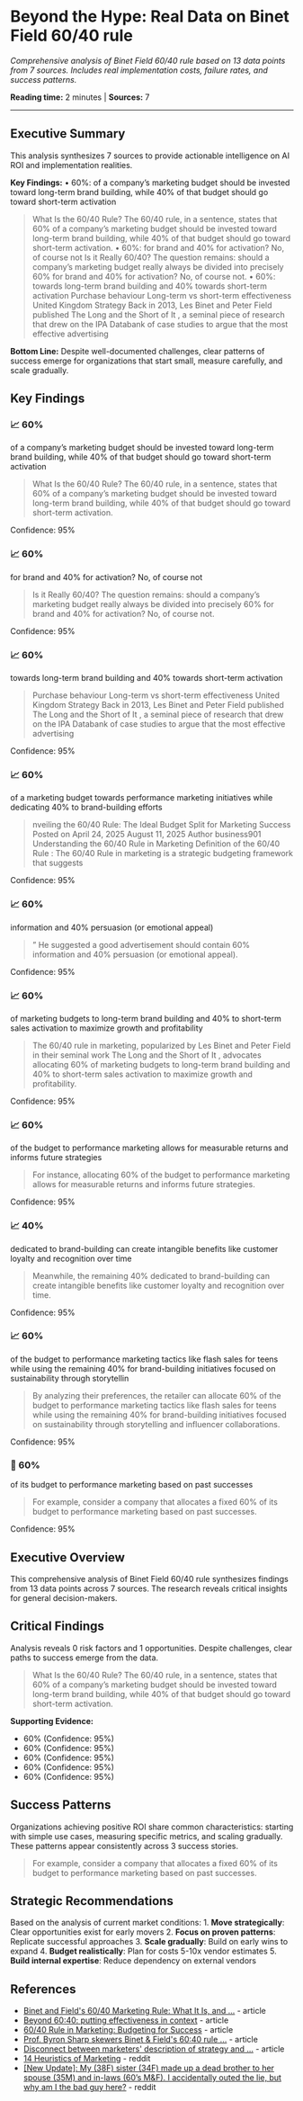 # Beyond the Hype: Real Data on Binet Field 60/40 rule

*Comprehensive analysis of Binet Field 60/40 rule based on 13 data points from 7 sources. Includes real implementation costs, failure rates, and success patterns.*

**Reading time:** 2 minutes | **Sources:** 7

---

## Executive Summary

This analysis synthesizes 7 sources to provide actionable intelligence on AI ROI and implementation realities.

**Key Findings:**
• 60%: of a company’s marketing budget should be invested toward long-term brand building, while 40% of that budget should go toward short-term activation
  > What Is the 60/40 Rule? The 60/40 rule, in a sentence, states that 60% of a company’s marketing budget should be invested toward long-term brand building, while 40% of that budget should go toward short-term activation.
• 60%: for brand and 40% for activation? No, of course not
  > Is it Really 60/40? The question remains: should a company’s marketing budget really always be divided into precisely 60% for brand and 40% for activation? No, of course not.
• 60%: towards long-term brand building and 40% towards short-term activation
  > Purchase behaviour Long-term vs short-term effectiveness United Kingdom Strategy Back in 2013, Les Binet and Peter Field published The Long and the Short of It , a seminal piece of research that drew on the IPA Databank of case studies to argue that the most effective advertising

**Bottom Line:** Despite well-documented challenges, clear patterns of success emerge for organizations that start small, measure carefully, and scale gradually.

## Key Findings

### 📈 60%

of a company’s marketing budget should be invested toward long-term brand building, while 40% of that budget should go toward short-term activation

> What Is the 60/40 Rule? The 60/40 rule, in a sentence, states that 60% of a company’s marketing budget should be invested toward long-term brand building, while 40% of that budget should go toward short-term activation.

Confidence: 95%

### 📈 60%

for brand and 40% for activation? No, of course not

> Is it Really 60/40? The question remains: should a company’s marketing budget really always be divided into precisely 60% for brand and 40% for activation? No, of course not.

Confidence: 95%

### 📈 60%

towards long-term brand building and 40% towards short-term activation

> Purchase behaviour Long-term vs short-term effectiveness United Kingdom Strategy Back in 2013, Les Binet and Peter Field published The Long and the Short of It , a seminal piece of research that drew on the IPA Databank of case studies to argue that the most effective advertising

Confidence: 95%

### 📈 60%

of a marketing budget towards performance marketing initiatives while dedicating 40% to brand-building efforts

> nveiling the 60/40 Rule: The Ideal Budget Split for Marketing Success Posted on April 24, 2025 August 11, 2025 Author business901 Understanding the 60/40 Rule in Marketing Definition of the 60/40 Rule : The 60/40 Rule in marketing is a strategic budgeting framework that suggests 

Confidence: 95%

### 📈 60%

information and 40% persuasion (or emotional appeal)

> &#8221; He suggested a good advertisement should contain 60% information and 40% persuasion (or emotional appeal).

Confidence: 95%

### 📈 60%

of marketing budgets to long-term brand building and 40% to short-term sales activation to maximize growth and profitability

> The 60/40 rule in marketing, popularized by Les Binet and Peter Field in their seminal work The Long and the Short of It , advocates allocating 60% of marketing budgets to long-term brand building and 40% to short-term sales activation to maximize growth and profitability.

Confidence: 95%

### 📈 60%

of the budget to performance marketing allows for measurable returns and informs future strategies

> For instance, allocating 60% of the budget to performance marketing allows for measurable returns and informs future strategies.

Confidence: 95%

### 📈 40%

dedicated to brand-building can create intangible benefits like customer loyalty and recognition over time

> Meanwhile, the remaining 40% dedicated to brand-building can create intangible benefits like customer loyalty and recognition over time.

Confidence: 95%

### 📈 60%

of the budget to performance marketing tactics like flash sales for teens while using the remaining 40% for brand-building initiatives focused on sustainability through storytellin

> By analyzing their preferences, the retailer can allocate 60% of the budget to performance marketing tactics like flash sales for teens while using the remaining 40% for brand-building initiatives focused on sustainability through storytelling and influencer collaborations.

Confidence: 95%

### 🎯 60%

of its budget to performance marketing based on past successes

> For example, consider a company that allocates a fixed 60% of its budget to performance marketing based on past successes.

Confidence: 95%

## Executive Overview

This comprehensive analysis of Binet Field 60/40 rule synthesizes findings from 13 data points across 7 sources. The research reveals critical insights for general decision-makers.

## Critical Findings

Analysis reveals 0 risk factors and 1 opportunities. Despite challenges, clear paths to success emerge from the data.

> What Is the 60/40 Rule? The 60/40 rule, in a sentence, states that 60% of a company’s marketing budget should be invested toward long-term brand building, while 40% of that budget should go toward short-term activation.

**Supporting Evidence:**
- 60% (Confidence: 95%)
- 60% (Confidence: 95%)
- 60% (Confidence: 95%)
- 60% (Confidence: 95%)
- 60% (Confidence: 95%)

## Success Patterns

Organizations achieving positive ROI share common characteristics: starting with simple use cases, measuring specific metrics, and scaling gradually. These patterns appear consistently across 3 success stories.

> For example, consider a company that allocates a fixed 60% of its budget to performance marketing based on past successes.

## Strategic Recommendations

Based on the analysis of current market conditions: 1. **Move strategically**: Clear opportunities exist for early movers 2. **Focus on proven patterns**: Replicate successful approaches 3. **Scale gradually**: Build on early wins to expand 4. **Budget realistically**: Plan for costs 5-10x vendor estimates 5. **Build internal expertise**: Reduce dependency on external vendors

## References

- [Binet and Field's 60/40 Marketing Rule: What It Is, and ...](https://www.razorsharppr.com/blog/binet-and-fields-6040-marketing-rule-what-it-is-and-what-it-means-for-your-company) - article
- [Beyond 60:40: putting effectiveness in context](https://www.warc.com/content/article/event-reports/beyond-6040-putting-effectiveness-in-context/en-gb/124156) - article
- [60/40 Rule in Marketing: Budgeting for Success](https://business901.com/blog1/unveiling-the-60-40-rule-the-ideal-budget-split-for-marketing-success/) - article
- [Prof. Byron Sharp skewers Binet & Field's 60:40 rule ...](https://marketingscience.info/prof-byron-sharp-skewers-binet-tells-marketers-to-sack-agencies-preaching-share-of-voice/) - article
- [Disconnect between marketers' description of strategy and ...](https://www.marketingweek.com/majority-marketing-budget-performance/) - article
- [14 Heuristics of Marketing](https://reddit.com/r/u_mrktg-acntblty-cncl/comments/1m25iqc/14_heuristics_of_marketing/) - reddit
- [[New Update]: My (38F) sister (34F) made up a dead brother to her spouse (35M) and in-laws (60’s M&amp;F). I accidentally outed the lie, but why am I the bad guy here?](https://reddit.com/r/BestofRedditorUpdates/comments/1nser3a/new_update_my_38f_sister_34f_made_up_a_dead/) - reddit
